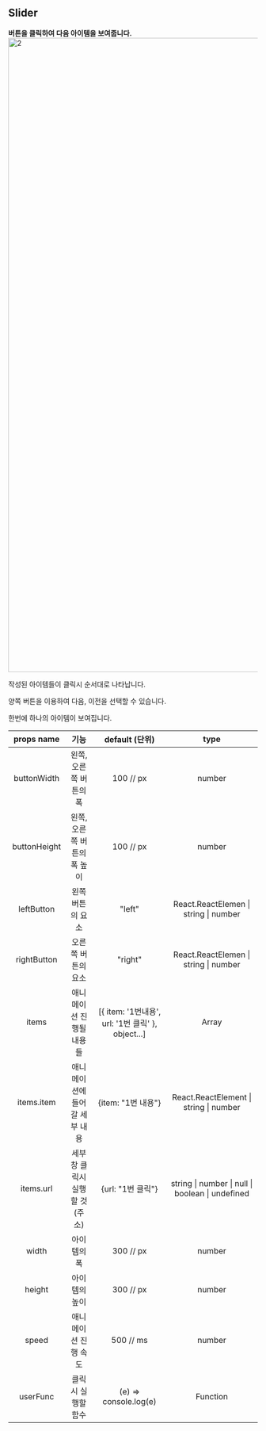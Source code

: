  ## Slider

**버튼을 클릭하여 다음 아이템을 보여줍니다.** 
<br>
<img width="1280" alt="2" src="https://user-images.githubusercontent.com/50945715/90157611-e564af00-ddc8-11ea-8b61-f7124777b7cd.gif">
<br>

작성된 아이템들이 클릭시 순서대로 나타납니다.

양쪽 버튼을 이용하여 다음, 이전을 선택할 수 있습니다.

한번에 하나의 아이템이 보여집니다.

|  props name  |              기능              |                  default (단위)                   |                       type                       |
| :----------: | :----------------------------: | :-----------------------------------------------: | :----------------------------------------------: |
| buttonWidth  |     왼쪽, 오른쪽 버튼의 폭     |                     100 // px                     |                      number                      |
| buttonHeight |  왼쪽, 오른쪽 버튼의 폭 높이   |                     100 // px                     |                      number                      |
|  leftButton  |        왼쪽 버튼의 요소        |                      "left"                       |      React.ReactElemen \| string \| number       |
| rightButton  |       오른쪽 버튼의 요소       |                      "right"                      |      React.ReactElemen \| string \| number       |
|    items     |    애니메이션 진행될 내용들    | [{ item: '1번내용', url: '1번 클릭' }, object...] |                      Array                       |
|  items.item  | 애니메이션에 들어갈 세부 내용  |                {item: "1번 내용"}                 |      React.ReactElement \| string \| number      |
|  items.url   | 세부 창 클릭시 실행할 것(주소) |                 {url: "1번 클릭"}                 | string \| number \| null \| boolean \| undefined |
|    width     |          아이템의 폭           |                     300 // px                     |                      number                      |
|    height    |         아이템의 높이          |                     300 // px                     |                      number                      |
|    speed     |      애니메이션 진행 속도      |                     500 // ms                     |                      number                      |
|   userFunc   |       클릭시 실행할 함수       |               (e) => console.log(e)               |                     Function                     |
